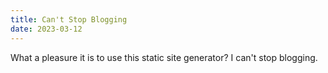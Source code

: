 ```yaml
---
title: Can't Stop Blogging
date: 2023-03-12
---
```


What a pleasure it is to use this static site generator? I can't stop blogging.
